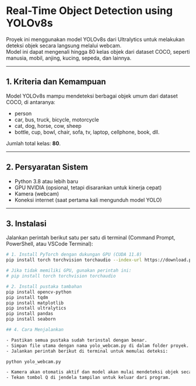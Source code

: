 # Real-Time Object Detection using YOLOv8s

Proyek ini menggunakan model YOLOv8s dari Ultralytics untuk melakukan deteksi objek secara langsung melalui webcam.  
Model ini dapat mengenali hingga 80 kelas objek dari dataset COCO, seperti manusia, mobil, anjing, kucing, sepeda, dan lainnya.

---

## 1. Kriteria dan Kemampuan

Model YOLOv8s mampu mendeteksi berbagai objek umum dari dataset COCO, di antaranya:
- person
- car, bus, truck, bicycle, motorcycle
- cat, dog, horse, cow, sheep
- bottle, cup, bowl, chair, sofa, tv, laptop, cellphone, book, dll.

Jumlah total kelas: **80**.

---

## 2. Persyaratan Sistem

- Python 3.8 atau lebih baru  
- GPU NVIDIA (opsional, tetapi disarankan untuk kinerja cepat)  
- Kamera (webcam)  
- Koneksi internet (saat pertama kali mengunduh model YOLO)

---

## 3. Instalasi

Jalankan perintah berikut satu per satu di terminal (Command Prompt, PowerShell, atau VSCode Terminal):

```bash
# 1. Install PyTorch dengan dukungan GPU (CUDA 11.8)
pip install torch torchvision torchaudio --index-url https://download.pytorch.org/whl/cu118

# Jika tidak memiliki GPU, gunakan perintah ini:
# pip install torch torchvision torchaudio

# 2. Install pustaka tambahan
pip install opencv-python
pip install tqdm
pip install matplotlib
pip install ultralytics
pip install pandas
pip install seaborn

## 4. Cara Menjalankan

- Pastikan semua pustaka sudah terinstal dengan benar.
- Simpan file utama dengan nama yolo_webcam.py di dalam folder proyek.
- Jalankan perintah berikut di terminal untuk memulai deteksi:

python yolo_webcam.py

- Kamera akan otomatis aktif dan model akan mulai mendeteksi objek secara langsung.
- Tekan tombol Q di jendela tampilan untuk keluar dari program.

